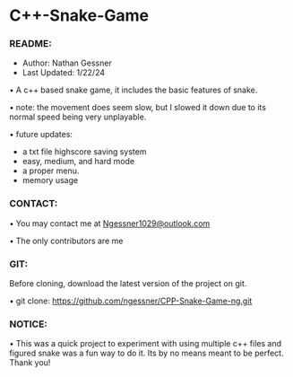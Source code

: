 # **C++-Snake-Game**

### README:
- Author: Nathan Gessner
- Last Updated: 1/22/24

• A c++ based snake game, it includes the basic features of snake.

• note: the movement does seem slow, but I slowed it down due to its normal speed being very unplayable.

• future updates: 
- a txt file highscore saving system
- easy, medium, and hard mode
- a proper menu.
- memory usage

### CONTACT:

• You may contact me at Ngessner1029@outlook.com 

• The only contributors are me


### GIT: 

Before cloning, download the latest version of the project on git. 

• git clone: https://github.com/ngessner/CPP-Snake-Game-ng.git


### NOTICE: 

• This was a quick project to experiment with using multiple c++ files
and figured snake was a fun way to do it. Its by no means meant to be perfect. Thank you!
